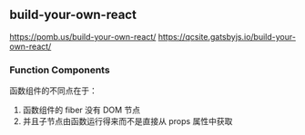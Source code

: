 ## build-your-own-react

https://pomb.us/build-your-own-react/
https://qcsite.gatsbyjs.io/build-your-own-react/


### Function Components

函数组件的不同点在于：

1. 函数组件的 fiber 没有 DOM 节点
2. 并且子节点由函数运行得来而不是直接从 props 属性中获取
